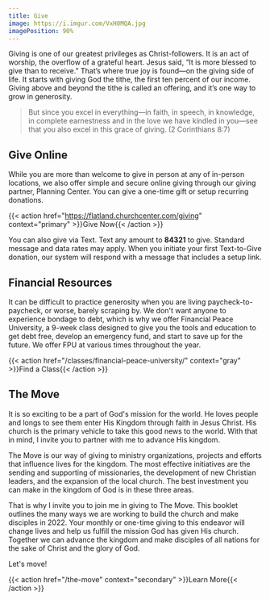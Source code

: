 ```yaml
---
title: Give
image: https://i.imgur.com/VxH0MQA.jpg
imagePosition: 90%
---
```


Giving is one of our greatest privileges as Christ-followers. It is an act of worship, the overflow of a grateful heart. Jesus said, “It is more blessed to give than to receive.” That’s where true joy is found—on the giving side of life. It starts with giving God the tithe, the first ten percent of our income. Giving above and beyond the tithe is called an offering, and it’s one way to grow in generosity.

> But since you excel in everything—in faith, in speech, in knowledge, in complete earnestness and in the love we have kindled in you—see that you also excel in this grace of giving. (2 Corinthians 8:7)

## Give Online

While you are more than welcome to give in person at any of in-person locations, we also offer simple and secure online giving through our giving partner, Planning Center. You can give a one-time gift or setup recurring donations.

{{< action href="https://flatland.churchcenter.com/giving" context="primary" >}}Give Now{{< /action >}}

You can also give via Text. Text any amount to **84321** to give. Standard message and data rates may apply. When you initiate your first Text-to-Give donation, our system will respond with a message that includes a setup link.

## Financial Resources

It can be difficult to practice generosity when you are living paycheck-to-paycheck, or worse, barely scraping by. We don't want anyone to experience bondage to debt, which is why we offer Financial Peace University, a 9-week class designed to give you the tools and education to get debt free, develop an emergency fund, and start to save up for the future. We offer FPU at various times throughout the year.

{{< action href="/classes/financial-peace-university/" context="gray" >}}Find a Class{{< /action >}}

## The Move

It is so exciting to be a part of God's mission for the world. He loves people and longs to see them enter His Kingdom through faith in Jesus Christ. His church is the primary vehicle to take this good news to the world. With that in mind, I invite you to partner with me to advance His kingdom.

The Move is our way of giving to ministry organizations, projects and efforts that influence lives for the kingdom. The most effective initiatives are the sending and supporting of missionaries, the development of new Christian leaders, and the expansion of the local church. The best investment you can make in the kingdom of God is in these three areas.

That is why I invite you to join me in giving to The Move. This booklet outlines the many ways we are working to build the church and make disciples in 2022. Your monthly or one-time giving to this endeavor will change lives and help us fulfill the mission God has given His church. Together we can advance the kingdom and make disciples of all nations for the sake of Christ and the glory of God.

Let's move!

{{< action href="/the-move" context="secondary" >}}Learn More{{< /action >}}
